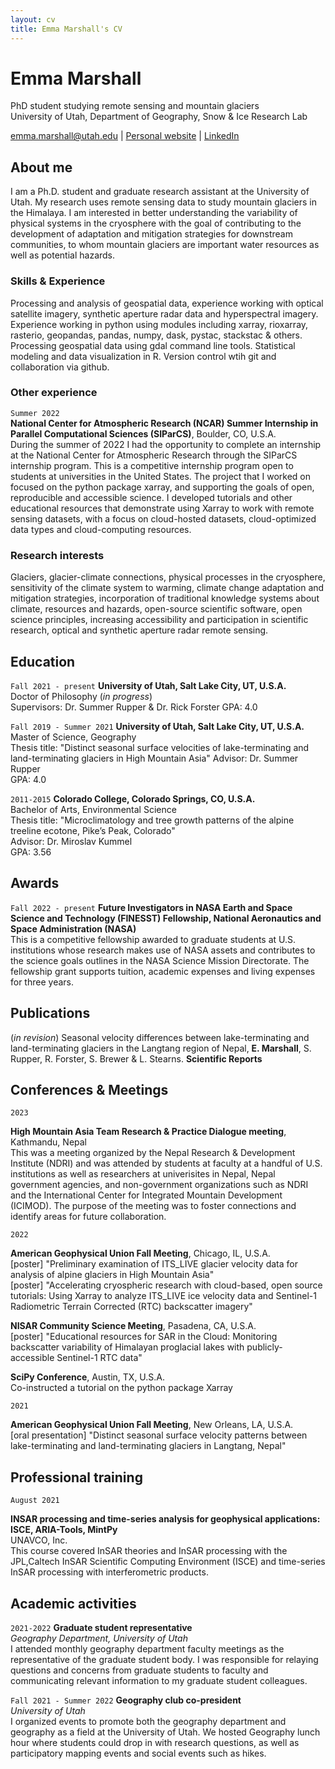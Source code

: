 ```yaml
---
layout: cv
title: Emma Marshall's CV
---
```

# Emma Marshall
  
  
PhD student studying remote sensing and mountain glaciers  
University of Utah, Department of Geography, Snow & Ice Research Lab

<div id="webaddress">
<a href="emma.marshall@utah.edu">emma.marshall@utah.edu</a>
| <a href="https://e-marshall.github.io/">Personal website</a>
  | <a href="https://www.linkedin.com/in/emma-marshall-6076a1aa/">LinkedIn</a>
</div>


## About me

I am a Ph.D. student and graduate research assistant at the University of Utah. My research uses remote sensing data to study mountain glaciers in the Himalaya. I am interested in better understanding the variability of physical systems in the cryosphere with the goal of contributing to the development of adaptation and mitigation strategies for downstream communities, to whom mountain glaciers are important water resources as well as potential hazards. 

### Skills & Experience

Processing and analysis of geospatial data, experience working with optical satellite imagery, synthetic aperture radar data and hyperspectral imagery. Experience working in python using modules including xarray, rioxarray, rasterio, geopandas, pandas, numpy, dask, pystac, stackstac & others. Processing geospatial data using gdal command line tools. Statistical modeling and data visualization in R. Version control wtih git and collaboration via github. 

### Other experience

`Summer 2022`  
**National Center for Atmospheric Research (NCAR) Summer Internship in Parallel Computational Sciences (SIParCS)**, Boulder, CO, U.S.A.  
During the summer of 2022 I had the opportunity to complete an internship at the National Center for Atmospheric Research through the SIParCS internship program. This is a competitive internship program open to students at universities in the United States. The project that I worked on focused on the python package xarray, and supporting the goals of open, reproducible and accessible science. I developed tutorials and other educational resources that demonstrate using Xarray to work with remote sensing datasets, with a focus on cloud-hosted datasets, cloud-optimized data types and cloud-computing resources.

### Research interests
Glaciers, glacier-climate connections, physical processes in the cryosphere, sensitivity of the climate system to warming, climate change adaptation and mitigation strategies, incorporation of traditional knowledge systems about climate, resources and hazards, open-source scientific software, open science principles, increasing accessibility and participation in scientific research, optical and synthetic aperture radar remote sensing. 


## Education

`Fall 2021 - present`
__University of Utah, Salt Lake City, UT, U.S.A.__   
Doctor of Philosophy (*in progress*)  
Supervisors: Dr. Summer Rupper & Dr. Rick Forster
GPA: 4.0
  
    

`Fall 2019 - Summer 2021`
__University of Utah, Salt Lake City, UT, U.S.A.__  
Master of Science, Geography   
Thesis title: "Distinct seasonal surface velocities of lake-terminating and land-terminating glaciers in
High Mountain Asia"
Advisor: Dr. Summer Rupper  
GPA: 4.0  
  
    

`2011-2015`
__Colorado College, Colorado Springs, CO, U.S.A.__  
Bachelor of Arts, Environmental Science  
Thesis title: "Microclimatology and tree growth patterns of the alpine treeline ecotone,
Pike’s Peak, Colorado"  
Advisor: Dr. Miroslav Kummel  
GPA: 3.56  
    

## Awards

`Fall 2022 - present`
**Future Investigators in NASA Earth and Space Science and Technology (FINESST) Fellowship, National Aeronautics and Space Administration (NASA)**  
This is a competitive fellowship awarded to graduate students at U.S. institutions whose research makes use of NASA assets and contributes to the science goals outlines in the NASA Science Mission Directorate. The fellowship grant supports tuition, academic expenses and living expenses for three years. 


## Publications

(*in revision*) Seasonal velocity differences between lake-terminating and land-terminating glaciers in the Langtang region of Nepal, **E. Marshall**, S. Rupper, R. Forster, S. Brewer & L. Stearns. **Scientific Reports**    

## Conferences & Meetings

`2023` 

**High Mountain Asia Team Research & Practice Dialogue meeting**, Kathmandu, Nepal  
This was a meeting organized by the Nepal Research & Development Institute (NDRI) and was attended by students at faculty at a handful of U.S. institutions as well as researchers at univerisites in Nepal, Nepal government agencies, and non-government organizations such as NDRI and the International Center for Integrated Mountain Development (ICIMOD). The purpose of the meeting was to foster connections and identify areas for future collaboration. 

`2022`

**American Geophysical Union Fall Meeting**, Chicago, IL, U.S.A.  
[poster] "Preliminary examination of ITS_LIVE glacier velocity data for analysis of alpine glaciers in High Mountain Asia"  
[poster] "Accelerating cryospheric research with cloud-based, open source tutorials: Using Xarray to analyze ITS_LIVE ice velocity data and Sentinel-1 Radiometric Terrain Corrected (RTC) backscatter imagery"     
  
    

**NISAR Community Science Meeting**, Pasadena, CA, U.S.A.  
[poster] "Educational resources for SAR in the Cloud: Monitoring backscatter variability of Himalayan proglacial lakes with publicly-accessible Sentinel-1 RTC data"  
  
    
    


**SciPy Conference**, Austin, TX, U.S.A.  
Co-instructed a tutorial on the python package Xarray  

`2021`

**American Geophysical Union Fall Meeting**, New Orleans, LA, U.S.A.  
[oral presentation] "Distinct seasonal surface velocity patterns between lake-terminating and
land-terminating glaciers in Langtang, Nepal"  

## Professional training

`August 2021`

**INSAR processing and time-series analysis for geophysical applications: ISCE,
ARIA-Tools, MintPy**  
UNAVCO, Inc.  
This course covered InSAR theories and InSAR processing with the JPL,Caltech InSAR
Scientific Computing Environment (ISCE) and time-series InSAR processing with
interferometric products.  

## Academic activities 

`2021-2022`
**Graduate student representative**  
*Geography Department, University of Utah*    
I attended monthly geography department faculty meetings as the representative of the graduate
student body. I was responsible for relaying questions and concerns from graduate students to
faculty and communicating relevant information to my graduate student colleagues.
   
     
     

`Fall 2021 - Summer 2022`
**Geography club co-president**  
*University of Utah*    
I organized events to promote both the geography department and geography as a field at the
University of Utah. We hosted Geography lunch hour where students could drop in with research
questions, as well as participatory mapping events and social events such as hikes.

<!-- ### Footer

Last updated: May 2013 -->


